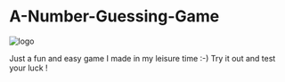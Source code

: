 # A-Number-Guessing-Game

![logo](https://user-images.githubusercontent.com/80421780/186738151-c9ae9386-b5c5-417a-aeec-6fe2662f278a.jpg)



Just a fun and easy game I made in my leisure time :-)   Try it out and test your luck !
